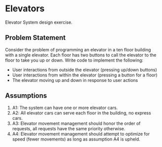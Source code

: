 # Elevators

Elevator System design exercise.

## Problem Statement

Consider the problem of programming an elevator in a ten floor building with a single elevator. Each floor has two buttons to call the elevator to the floor to take you up or down.
Write code to implement the following:

- User interactions from outside the elevator (pressing up/down buttons)
- User interactions from within the elevator (pressing a button for a floor)
- The elevator moving up and down in response to user actions

## Assumptions

1. A1: The system can have one or more elevator cars.
2. A2: All elevator cars can serve each floor in the building, no express cars.
3. A3: Elevator movement management should honor the order of requests, all requests have the same priority otherwise.
4. A4: Elevator movement management should attempt to optimize for speed (fewer movements) as long as assumption A4 is upheld.
